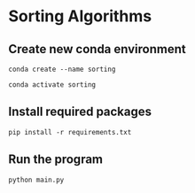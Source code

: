 # Sorting Algorithms 


## Create new conda environment
`conda create --name sorting`

`conda activate sorting`

## Install required packages
`pip install -r requirements.txt`

## Run the program
`python main.py`
